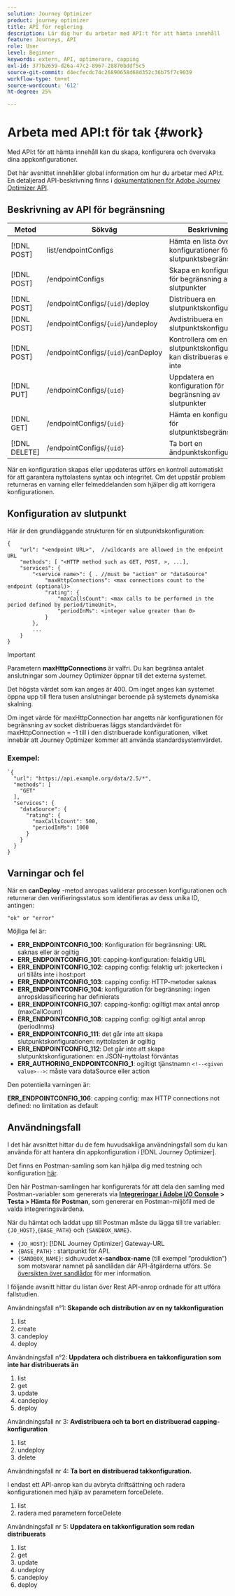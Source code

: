 ```yaml
---
solution: Journey Optimizer
product: journey optimizer
title: API för reglering
description: Lär dig hur du arbetar med API:t för att hämta innehåll
feature: Journeys, API
role: User
level: Beginner
keywords: extern, API, optimerare, capping
exl-id: 377b2659-d26a-47c2-8967-28870bddf5c5
source-git-commit: d4ecfecdc74c26890658d68d352c36b75f7c9039
workflow-type: tm+mt
source-wordcount: '612'
ht-degree: 25%

---
```


# Arbeta med API:t för tak {#work}

Med API:t för att hämta innehåll kan du skapa, konfigurera och övervaka dina appkonfigurationer.

Det här avsnittet innehåller global information om hur du arbetar med API:t. En detaljerad API-beskrivning finns i [dokumentationen för Adobe Journey Optimizer API](https://developer.adobe.com/journey-optimizer-apis/).

## Beskrivning av API för begränsning

| Metod | Sökväg | Beskrivning |
|---|---|---|
| [!DNL POST] | list/endpointConfigs | Hämta en lista över konfigurationer för slutpunktsbegränsning |
| [!DNL POST] | /endpointConfigs | Skapa en konfiguration för begränsning av slutpunkter |
| [!DNL POST] | /endpointConfigs/`{uid}`/deploy | Distribuera en slutpunktskonfiguration |
| [!DNL POST] | /endpointConfigs/`{uid}`/undeploy | Avdistribuera en slutpunktskonfiguration |
| [!DNL POST] | /endpointConfigs/`{uid}`/canDeploy | Kontrollera om en slutpunktskonfiguration kan distribueras eller inte |
| [!DNL PUT] | /endpointConfigs/`{uid}` | Uppdatera en konfiguration för begränsning av slutpunkter |
| [!DNL GET] | /endpointConfigs/`{uid}` | Hämta en konfiguration för slutpunktsbegränsning |
| [!DNL DELETE] | /endpointConfigs/`{uid}` | Ta bort en ändpunktskonfiguration |

När en konfiguration skapas eller uppdateras utförs en kontroll automatiskt för att garantera nyttolastens syntax och integritet.
Om det uppstår problem returneras en varning eller felmeddelanden som hjälper dig att korrigera konfigurationen.

## Konfiguration av slutpunkt

Här är den grundläggande strukturen för en slutpunktskonfiguration:

```
{
    "url": "<endpoint URL>",  //wildcards are allowed in the endpoint URL
    "methods": [ "<HTTP method such as GET, POST, >, ...],
    "services": {
        "<service name>": { . //must be "action" or "dataSource" 
            "maxHttpConnections": <max connections count to the endpoint (optional)>
            "rating": {          
                "maxCallsCount": <max calls to be performed in the period defined by period/timeUnit>,
                "periodInMs": <integer value greater than 0>
            }
        },
        ...
    }
}
```

>[!IMPORTANT]
>
>Parametern **maxHttpConnections** är valfri. Du kan begränsa antalet anslutningar som Journey Optimizer öppnar till det externa systemet.
>
>Det högsta värdet som kan anges är 400. Om inget anges kan systemet öppna upp till flera tusen anslutningar beroende på systemets dynamiska skalning.
>
>Om inget värde för maxHttpConnection har angetts när konfigurationen för begränsning av socket distribueras läggs standardvärdet för maxHttpConnection = -1 till i den distribuerade konfigurationen, vilket innebär att Journey Optimizer kommer att använda standardsystemvärdet.

### Exempel:

```
`{
  "url": "https://api.example.org/data/2.5/*",
  "methods": [
    "GET"
  ],
  "services": {
    "dataSource": {
      "rating": {
        "maxCallsCount": 500,
        "periodInMs": 1000
      }
    }
  }
}
```

## Varningar och fel

När en **canDeploy** -metod anropas validerar processen konfigurationen och returnerar den verifieringsstatus som identifieras av dess unika ID, antingen:

```
"ok" or "error"
```

Möjliga fel är:

* **ERR_ENDPOINTCONFIG_100**: Konfiguration för begränsning: URL saknas eller är ogiltig
* **ERR_ENDPOINTCONFIG_101**: capping-konfiguration: felaktig URL
* **ERR_ENDPOINTCONFIG_102**: capping config: felaktig url: jokertecken i url tillåts inte i host:port
* **ERR_ENDPOINTCONFIG_103**: capping config: HTTP-metoder saknas
* **ERR_ENDPOINTCONFIG_104**: konfiguration för begränsning: ingen anropsklassificering har definierats
* **ERR_ENDPOINTCONFIG_107**: capping-konfig: ogiltigt max antal anrop (maxCallCount)
* **ERR_ENDPOINTCONFIG_108**: capping config: ogiltigt antal anrop (periodInms)
* **ERR_ENDPOINTCONFIG_111**: det går inte att skapa slutpunktskonfigurationen: nyttolasten är ogiltig
* **ERR_ENDPOINTCONFIG_112**: Det går inte att skapa slutpunktskonfigurationen: en JSON-nyttolast förväntas
* **ERR_AUTHORING_ENDPOINTCONFIG_1**: ogiltigt tjänstnamn `<!--<given value>-->`: måste vara dataSource eller action

Den potentiella varningen är:

**ERR_ENDPOINTCONFIG_106**: capping config: max HTTP connections not defined: no limitation as default

## Användningsfall

I det här avsnittet hittar du de fem huvudsakliga användningsfall som du kan använda för att hantera din appkonfiguration i [!DNL Journey Optimizer].

Det finns en Postman-samling som kan hjälpa dig med testning och konfiguration [här](https://github.com/AdobeDocs/JourneyAPI/blob/master/postman-collections/Journeys_Capping-API_postman-collection.json).

Den här Postman-samlingen har konfigurerats för att dela den samling med Postman-variabler som genererats via __[Integreringar i Adobe I/O Console](https://console.adobe.io/integrations) > Testa > Hämta för Postman__, som genererar en Postman-miljöfil med de valda integreringsvärdena.

När du hämtat och laddat upp till Postman måste du lägga till tre variabler: `{JO_HOST}`,`{BASE_PATH}` och `{SANDBOX_NAME}`.
* `{JO_HOST}`: [!DNL Journey Optimizer] Gateway-URL
* `{BASE_PATH}` : startpunkt för API.
* `{SANDBOX_NAME}`: sidhuvudet **x-sandbox-name** (till exempel ”produktion”) som motsvarar namnet på sandlådan där API-åtgärderna utförs. Se [översikten över sandlådor](https://experienceleague.adobe.com/docs/experience-platform/sandbox/home.html?lang=sv) för mer information.

I följande avsnitt hittar du listan över Rest API-anrop ordnade för att utföra fallstudien.

Användningsfall n°1: **Skapande och distribution av en ny takkonfiguration**

1. list
1. create
1. candeploy
1. deploy

Användningsfall n°2: **Uppdatera och distribuera en takkonfiguration som inte har distribuerats än**

1. list
1. get
1. update
1. candeploy
1. deploy

Användningsfall nr 3: **Avdistribuera och ta bort en distribuerad capping-konfiguration**

1. list
1. undeploy
1. delete

Användningsfall nr 4: **Ta bort en distribuerad takkonfiguration.**

I endast ett API-anrop kan du avbryta driftsättning och radera konfigurationen med hjälp av parametern forceDelete.
1. list
1. radera med parametern forceDelete

Användningsfall nr 5: **Uppdatera en takkonfiguration som redan distribuerats**

1. list
1. get
1. update
1. undeploy
1. candeploy
1. deploy
